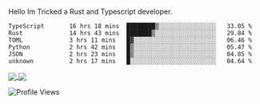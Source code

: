 Hello Im Tricked a Rust and Typescript developer.

<!--START_SECTION:waka-->

```text
TypeScript       16 hrs 18 mins  ████████▒░░░░░░░░░░░░░░░░   33.05 %
Rust             14 hrs 43 mins  ███████▒░░░░░░░░░░░░░░░░░   29.84 %
TOML             3 hrs 11 mins   █▓░░░░░░░░░░░░░░░░░░░░░░░   06.46 %
Python           2 hrs 42 mins   █▒░░░░░░░░░░░░░░░░░░░░░░░   05.47 %
JSON             2 hrs 23 mins   █▒░░░░░░░░░░░░░░░░░░░░░░░   04.85 %
unknown          2 hrs 17 mins   █░░░░░░░░░░░░░░░░░░░░░░░░   04.64 %
```

<!--END_SECTION:waka-->

<a href="https://github.com/Tricked-dev?tab=repositories">
  <img align="center" src="https://github-readme-stats.vercel.app/api/top-langs/?username=Tricked-dev&hide=scheme&count_private=true&title_color=EC5061&text_color=FBDCDF&icon_color=E89F9A&bg_color=0D1117" />
</a>
<a href="https://github.com/Tricked-dev?tab=repositories">
  <img align="center" src="https://github-readme-stats.vercel.app/api?username=Tricked-dev&show_icons=true&line_height=33&count_private=true&title_color=EC5061&text_color=FBDCDF&icon_color=E89F9A&bg_color=0D1117&compact=true" />
</a>

![Profile Views](https://api.tricked.pro/badge?user=tricked&style=FlatSquare)
